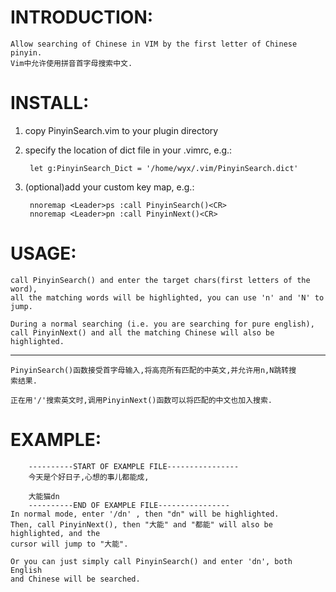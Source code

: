 INTRODUCTION:
=============
	Allow searching of Chinese in VIM by the first letter of Chinese pinyin.
	Vim中允许使用拼音首字母搜索中文.

INSTALL:
========

1. copy PinyinSearch.vim to your plugin directory

2. specify the location of dict file in your .vimrc, e.g.:

		let g:PinyinSearch_Dict = '/home/wyx/.vim/PinyinSearch.dict'

3. (optional)add your custom key map, e.g.:

		nnoremap <Leader>ps :call PinyinSearch()<CR>
		nnoremap <Leader>pn :call PinyinNext()<CR>

USAGE:
======
	call PinyinSearch() and enter the target chars(first letters of the word),
	all the matching words will be highlighted, you can use 'n' and 'N' to
	jump.

	During a normal searching (i.e. you are searching for pure english),
	call PinyinNext() and all the matching Chinese will also be highlighted.

 ------------------------------------------------------------------------------------------

	PinyinSearch()函数接受首字母输入,将高亮所有匹配的中英文,并允许用n,N跳转搜
	索结果.

	正在用'/'搜索英文时,调用PinyinNext()函数可以将匹配的中文也加入搜索.

EXAMPLE:
========

		----------START OF EXAMPLE FILE----------------
		今天是个好日子,心想的事儿都能成,

		大能猫dn
		----------END OF EXAMPLE FILE----------------
	In normal mode, enter '/dn'	, then "dn" will be highlighted.
	Then, call PinyinNext(), then "大能" and "都能" will also be highlighted, and the
	cursor will jump to "大能".

	Or you can just simply call PinyinSearch() and enter 'dn', both English
	and Chinese will be searched.


